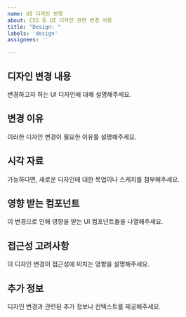```yaml
---
name: UI 디자인 변경
about: CSS 등 UI 디자인 관련 변경 사항
title: "Design: "
labels: 'design'
assignees: ''

---
```


## 디자인 변경 내용

변경하고자 하는 UI 디자인에 대해 설명해주세요.

## 변경 이유

이러한 디자인 변경이 필요한 이유를 설명해주세요.

## 시각 자료

가능하다면, 새로운 디자인에 대한 목업이나 스케치를 첨부해주세요.

## 영향 받는 컴포넌트

이 변경으로 인해 영향을 받는 UI 컴포넌트들을 나열해주세요.

## 접근성 고려사항

이 디자인 변경이 접근성에 미치는 영향을 설명해주세요.

## 추가 정보

디자인 변경과 관련된 추가 정보나 컨텍스트를 제공해주세요.